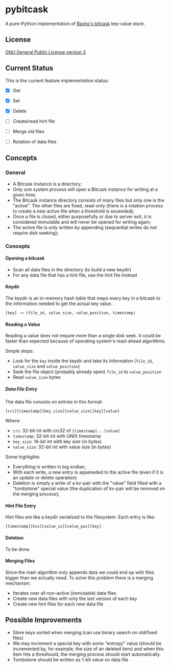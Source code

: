 # pybitcask

A pure-Python implementation of
[Basho's bitcask](https://github.com/basho/basho_docs/blob/master/source/data/bitcask-intro.pdf?raw=true)
key-value store.


## License

[GNU General Public License version
3](http://www.gnu.org/licenses/gpl-3.0.html)


## Current Status

This is the current feature implementation status:

- [x] Get
- [x] Set
- [x] Delete
- [ ] Create/read hint file
- [ ] Merge old files
- [ ] Rotation of data files


## Concepts

### General

- A Bitcask instance is a directory;
- Only one system process will open a Bitcask instance for writing at a given
  time;
- The Bitcask instance directory consists of many files but only one is the
  "active". The other files are fixed, read-only (there is a rotation process
  to create a new active file when a threshold is exceeded);
- Once a file is closed, either purposefully or due to server exit, it is
  considered immutable and will never be opened for writing again;
- The active file is only written by appending (sequential writes do not
  require disk seeking);

### Concepts

#### Opening a bitcask

- Scan all data files in the directory (to build a new keydir)
- For any data file that has a hint file, use the hint file instead


#### Keydir

The keydir is an in-memory hash table that maps every key in a bitcask to the
information needed to get the actual key value.

    [key] -> (file_id, value_size, value_position, timestamp)


#### Reading a Value

Reading a value does not require more than a single disk seek. It could be
faster than expected because of operating system's read-ahead algorithms.

Simple steps:

- Look for the `key` inside the keydir and take its information (`file_id`,
  `value_size` and `value_position`)
- Seek the file object (probably already open) `file_id` to `value_position`
- Read `value_size` bytes


##### Data File Entry

The data file consists on entries in this format:

    [crc][timestamp][key_size][value_size][key][value]

Where:

- `crc`: 32-bit int with crc32 of `[timestamp]...[value]`
- `timestamp`: 32-bit int with UNIX timestamp
- `key_size`: 16-bit int with key size (in bytes)
- `value_size`: 32-bit int with value size (in bytes)

Some highlights:

- Everything is written in big endian;
- With each write, a new entry is appeneded to the active file (even if it is
  an update or delete operation)
- Deletion is simply a write of a kv-pair with the "value" field filled with a
  "tombstone" special value (the duplication of kv-pair will be removed on the
  merging process);


#### Hint File Entry

Hint files are like a keydir serialized to the filesystem. Each entry is like:

    [timestamp][ksz][value_sz][value_pos][key]


#### Deletion

To be done.


#### Merging Files

Since the main algorithm only appends data we could end up with files bigger
than we actually need. To solve this problem there is a merging mechanism.

- Iterates over all non-active (immutable) data files
- Create new data files with only the last version of each key
- Create new hint files for each new data file


## Possible Improvements

- Store keys sorted when merging (can use binary search on old/fixed files)
- We may increment a special key with some "entropy" value (should be
  incremented by, for example, the size of an deleted item) and when this item
  hits a threshould, the merging process should start automatically.
- Tombstone should be written as 1-bit value on data file
